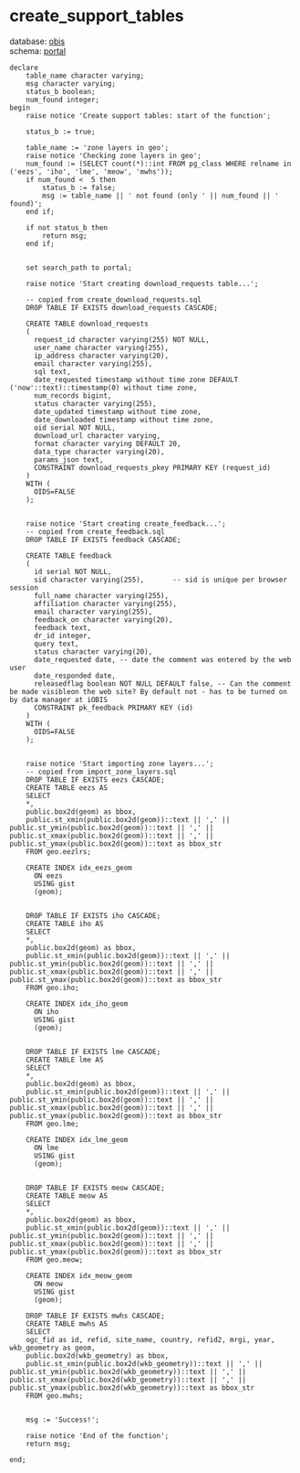 # create_support_tables
database: [obis](../)  
schema: [portal](portal)  

    
    declare
    	table_name character varying;
    	msg character varying;
    	status_b boolean;
    	num_found integer;
    begin
    	raise notice 'Create support tables: start of the function'; 
    	
    	status_b := true;
    	
    	table_name := 'zone layers in geo';
    	raise notice 'Checking zone layers in geo'; 
    	num_found := (SELECT count(*)::int FROM pg_class WHERE relname in ('eezs', 'iho', 'lme', 'meow', 'mwhs'));
        if num_found <  5 then
    		status_b := false;
    	    msg := table_name || ' not found (only ' || num_found || ' found)';
        end if;
    
    	if not status_b then
    		return msg;
    	end if;
    	
    		
    	set search_path to portal;
    	
    	raise notice 'Start creating download_requests table...'; 
    	
    	-- copied from create_download_requests.sql
    	DROP TABLE IF EXISTS download_requests CASCADE;
    	
    	CREATE TABLE download_requests
    	(
    	  request_id character varying(255) NOT NULL,
    	  user_name character varying(255),
    	  ip_address character varying(20),
    	  email character varying(255),
    	  sql text,
    	  date_requested timestamp without time zone DEFAULT ('now'::text)::timestamp(0) without time zone,
    	  num_records bigint,
    	  status character varying(255),
    	  date_updated timestamp without time zone,
    	  date_downloaded timestamp without time zone,
    	  oid serial NOT NULL,
    	  download_url character varying,
    	  format character varying DEFAULT 20,
    	  data_type character varying(20),
    	  params_json text,
    	  CONSTRAINT download_requests_pkey PRIMARY KEY (request_id)
    	)
    	WITH (
    	  OIDS=FALSE
    	);
    	
    	
    	raise notice 'Start creating create_feedback...'; 
    	-- copied from create_feedback.sql
    	DROP TABLE IF EXISTS feedback CASCADE;
    	
    	CREATE TABLE feedback
    	(
    	  id serial NOT NULL,
    	  sid character varying(255),		-- sid is unique per browser session
    	  full_name character varying(255),
    	  affiliation character varying(255),
    	  email character varying(255),
    	  feedback_on character varying(20),
    	  feedback text,
    	  dr_id integer,
    	  query text,
    	  status character varying(20),
    	  date_requested date, -- date the comment was entered by the web user
    	  date_responded date,
    	  releasedflag boolean NOT NULL DEFAULT false, -- Can the comment be made visibleon the web site? By default not - has to be turned on by data manager at iOBIS
    	  CONSTRAINT pk_feedback PRIMARY KEY (id)
    	)
    	WITH (
    	  OIDS=FALSE
    	);
    
    
    	raise notice 'Start importing zone layers...'; 
    	-- copied from import_zone_layers.sql
    	DROP TABLE IF EXISTS eezs CASCADE;
    	CREATE TABLE eezs AS
    	SELECT
    	*,
    	public.box2d(geom) as bbox,
    	public.st_xmin(public.box2d(geom))::text || ',' || public.st_ymin(public.box2d(geom))::text || ',' || public.st_xmax(public.box2d(geom))::text || ',' || public.st_ymax(public.box2d(geom))::text as bbox_str
    	FROM geo.eezlrs;
    	
    	CREATE INDEX idx_eezs_geom
    	  ON eezs
    	  USING gist
    	  (geom);
    	
    	
    	DROP TABLE IF EXISTS iho CASCADE;
    	CREATE TABLE iho AS
    	SELECT
    	*,
    	public.box2d(geom) as bbox,
    	public.st_xmin(public.box2d(geom))::text || ',' || public.st_ymin(public.box2d(geom))::text || ',' || public.st_xmax(public.box2d(geom))::text || ',' || public.st_ymax(public.box2d(geom))::text as bbox_str
    	FROM geo.iho;
    	
    	CREATE INDEX idx_iho_geom
    	  ON iho
    	  USING gist
    	  (geom);
    	
    	
    	DROP TABLE IF EXISTS lme CASCADE;  
    	CREATE TABLE lme AS
    	SELECT
    	*,
    	public.box2d(geom) as bbox,
    	public.st_xmin(public.box2d(geom))::text || ',' || public.st_ymin(public.box2d(geom))::text || ',' || public.st_xmax(public.box2d(geom))::text || ',' || public.st_ymax(public.box2d(geom))::text as bbox_str
    	FROM geo.lme;
    	
    	CREATE INDEX idx_lme_geom
    	  ON lme
    	  USING gist
    	  (geom);
    	
    	
    	DROP TABLE IF EXISTS meow CASCADE;
    	CREATE TABLE meow AS
    	SELECT
    	*,
    	public.box2d(geom) as bbox,
    	public.st_xmin(public.box2d(geom))::text || ',' || public.st_ymin(public.box2d(geom))::text || ',' || public.st_xmax(public.box2d(geom))::text || ',' || public.st_ymax(public.box2d(geom))::text as bbox_str
    	FROM geo.meow;
    	
    	CREATE INDEX idx_meow_geom
    	  ON meow
    	  USING gist
    	  (geom);
    
    	DROP TABLE IF EXISTS mwhs CASCADE;  
    	CREATE TABLE mwhs AS
    	SELECT
    	ogc_fid as id, refid, site_name, country, refid2, mrgi, year, wkb_geometry as geom,
    	public.box2d(wkb_geometry) as bbox,
    	public.st_xmin(public.box2d(wkb_geometry))::text || ',' || public.st_ymin(public.box2d(wkb_geometry))::text || ',' || public.st_xmax(public.box2d(wkb_geometry))::text || ',' || public.st_ymax(public.box2d(wkb_geometry))::text as bbox_str
    	FROM geo.mwhs;
    	
    	
    	msg := 'Success!';
    	
    	raise notice 'End of the function'; 
    	return msg;
    		
    end;
